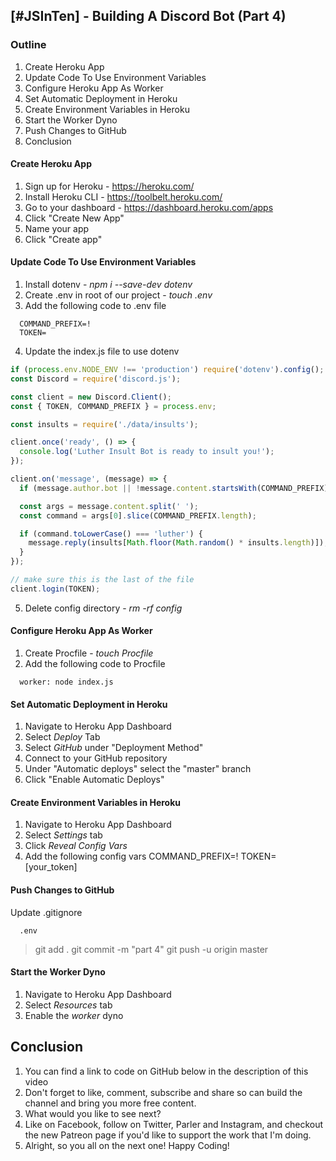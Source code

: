 ## [#JSInTen] - Building A Discord Bot (Part 4)

### Outline

1. Create Heroku App
2. Update Code To Use Environment Variables
3. Configure Heroku App As Worker
4. Set Automatic Deployment in Heroku
5. Create Environment Variables in Heroku
6. Start the Worker Dyno
7. Push Changes to GitHub
8. Conclusion

#### Create Heroku App

1. Sign up for Heroku - https://heroku.com/
2. Install Heroku CLI - https://toolbelt.heroku.com/
3. Go to your dashboard - https://dashboard.heroku.com/apps
4. Click "Create New App"
5. Name your app
6. Click "Create app"

#### Update Code To Use Environment Variables

1. Install dotenv - _npm i --save-dev dotenv_
2. Create .env in root of our project - _touch .env_
3. Add the following code to .env file

```
  COMMAND_PREFIX=!
  TOKEN=
```

4. Update the index.js file to use dotenv

```javascript
if (process.env.NODE_ENV !== 'production') require('dotenv').config();
const Discord = require('discord.js');

const client = new Discord.Client();
const { TOKEN, COMMAND_PREFIX } = process.env;

const insults = require('./data/insults');

client.once('ready', () => {
  console.log('Luther Insult Bot is ready to insult you!');
});

client.on('message', (message) => {
  if (message.author.bot || !message.content.startsWith(COMMAND_PREFIX)) return;

  const args = message.content.split(' ');
  const command = args[0].slice(COMMAND_PREFIX.length);

  if (command.toLowerCase() === 'luther') {
    message.reply(insults[Math.floor(Math.random() * insults.length)]);
  }
});

// make sure this is the last of the file
client.login(TOKEN);
```

5. Delete config directory - _rm -rf config_

#### Configure Heroku App As Worker

1. Create Procfile - _touch Procfile_
2. Add the following code to Procfile

```
  worker: node index.js
```

#### Set Automatic Deployment in Heroku

1. Navigate to Heroku App Dashboard
2. Select _Deploy_ Tab
3. Select _GitHub_ under "Deployment Method"
4. Connect to your GitHub repository
5. Under "Automatic deploys" select the "master" branch
6. Click "Enable Automatic Deploys"

#### Create Environment Variables in Heroku

1. Navigate to Heroku App Dashboard
2. Select _Settings_ tab
3. Click _Reveal Config Vars_
4. Add the following config vars
   COMMAND_PREFIX=!
   TOKEN=[your_token]

#### Push Changes to GitHub

Update .gitignore

```
  .env
```

> git add .
> git commit -m "part 4"
> git push -u origin master

#### Start the Worker Dyno

1. Navigate to Heroku App Dashboard
2. Select _Resources_ tab
3. Enable the _worker_ dyno

## Conclusion

1. You can find a link to code on GitHub below in the description of this video
2. Don't forget to like, comment, subscribe and share so can build the channel and bring you more free content.
3. What would you like to see next?
4. Like on Facebook, follow on Twitter, Parler and Instagram, and checkout the new Patreon page if you'd like to support the work that I'm doing.
5. Alright, so you all on the next one! Happy Coding!
